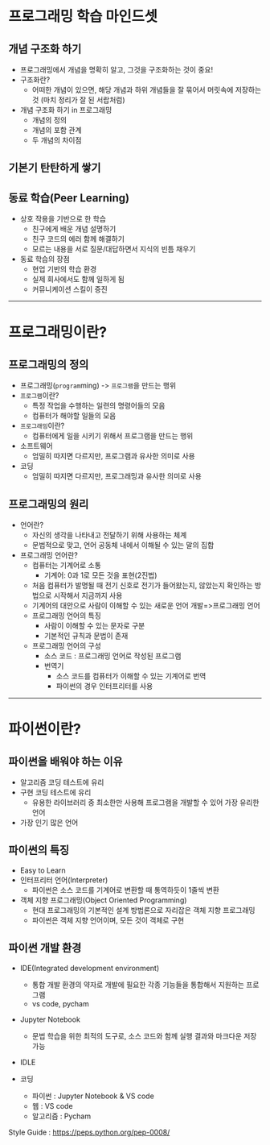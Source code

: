# 프로그래밍 학습 마인드셋
## 개념 구조화 하기
* 프로그래밍에서 개념을 명확히 알고, 그것을 구조화하는 것이 중요!
* 구조화란?
  * 어떠한 개념이 있으면, 해당 개념과 하위 개념들을 잘 묶어서 머릿속에 저장하는 것 (마치 정리가 잘 된 서랍처럼)
* 개념 구조화 하기 in 프로그래밍
  * 개념의 정의
  * 개념의 포함 관계
  * 두 개념의 차이점
## 기본기 탄탄하게 쌓기
## 동료 학습(Peer Learning)
* 상호 작용을 기반으로 한 학습
  * 친구에게 배운 개념 설명하기
  * 친구 코드의 에러 함께 해결하기
  * 모르는 내용을 서로 질문/대답하면서 지식의 빈틈 채우기
* 동료 학습의 장점
  * 현업 기반의 학습 환경
  * 실제 회사에서도 함께 일하게 됨
  * 커뮤니케이션 스킬이 증진
------
# 프로그래밍이란?
  ## 프로그래밍의 정의
  * 프로그래밍(`program`ming) -> `프로그램`을 만드는 행위
  * `프로그램`이란?
    * 특정 작업을 수행하는 일련의 명령어들의 모음
    * 컴퓨터가 해야할 일들의 모음
  * `프로그래밍`이란?
    * 컴퓨터에게 일을 시키기 위해서 프로그램을 만드는 행위
  * 소프트웨어
    * 엄밀히 따지면 다르지만, 프로그램과 유사한 의미로 사용
  * 코딩
    * 엄밀히 따지면 다르지만, 프로그래밍과 유사한 의미로 사용
  ## 프로그래밍의 원리
  * 언어란?
    * 자신의 생각을 나타내고 전달하기 위해 사용하는 체계
    * 문법적으로 맞고, 언어 공동체 내에서 이해될 수 있는 말의 집합
  * 프로그래밍 언어란?
    * 컴퓨터는 기계어로 소통
      * 기계어: 0과 1로 모든 것을 표현(2진법)
    * 처음 컴퓨터가 발명될 때 전기 신호로 전기가 들어왔는지, 않았는지 확인하는 방법으로 시작해서 지금까지 사용
    * 기계어의 대안으로 사람이 이해할 수 있는 새로운 언어 개발=>프로그래밍 언어
    * 프로그래밍 언어의 특징
      * 사람이 이해할 수 있는 문자로 구분
      * 기본적인 규칙과 문법이 존재
    * 프로그래밍 언어의 구성
      * 소스 코드 : 프로그래밍 언어로 작성된 프로그램
      * 번역기
        * 소스 코드를 컴퓨터가 이해할 수 있는 기계어로 번역
        * 파이썬의 경우 인터프리터를 사용
------
# 파이썬이란?
## 파이썬을 배워야 하는 이유
* 알고리즘 코딩 테스트에 유리
* 구현 코딩 테스트에 유리
  * 유용한 라이브러리 중 최소한만 사용해 프로그램을 개발할 수 있어 가장 유리한 언어
* 가장 인기 많은 언어
## 파이썬의 특징
* Easy to Learn
* 인터프리터 언어(Interpreter)
  * 파이썬은 소스 코드를 기계어로 변환할 때 통역하듯이 1줄씩 변환
* 객체 지향 프로그래밍(Object Oriented Programming)
  * 현대 프로그래밍의 기본적인 설계 방법론으로 자리잡은 객체 지향 프로그래밍
  * 파이썬은 객체 지향 언어이며, 모든 것이 객체로 구현
## 파이썬 개발 환경
* IDE(Integrated development environment)
  * 통합 개발 환경의 약자로 개발에 필요한 각종 기능들을 통합해서 지원하는 프로그램
  * vs code, pycham
* Jupyter Notebook
  * 문법 학습을 위한 최적의 도구로, 소스 코드와 함께 실행 결과와 마크다운 저장 가능
* IDLE

* 코딩 
  * 파이썬 : Jupyter Notebook & VS code
  * 웹 : VS code
  * 알고리즘 : Pycham


Style Guide : https://peps.python.org/pep-0008/
